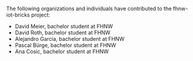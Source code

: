 The following organizations and individuals have contributed to the fhnw-iot-bricks project:

* David Meier, bachelor student at FHNW
* David Roth, bachelor student at FHNW
* Alejandro Garcia, bachelor student at FHNW
* Pascal Bürge, bachelor student at FHNW
* Ana Cosic, bachelor student at FHNW
